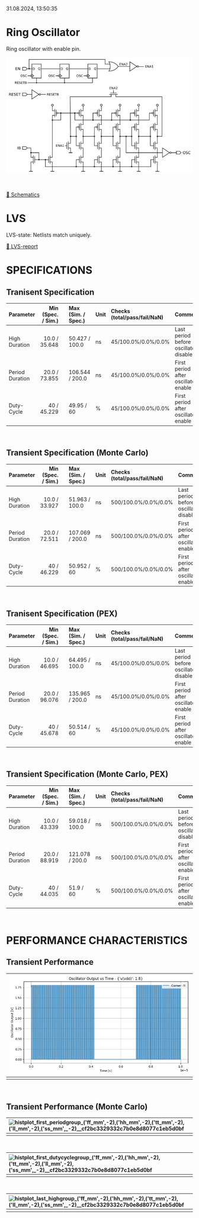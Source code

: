 31.08.2024, 13:50:35

# Ring Oscillator

Ring oscillator with enable pin.

![riosc](resources/riosc.png "riosc")

<br>

[🔗 Schematics](riosc_sch.pdf)<br>

# LVS
LVS-state: Netlists match uniquely.<br>

[🔗 LVS-report](riosc_riosc_netgen_comp.out)<br>

# SPECIFICATIONS

## Tranisent Specification<br>

| Parameter | Min (Spec. / Sim.) |      | Max (Sim. / Spec.) | Unit | Checks (total/pass/fail/NaN) | Comment |
| :-------- | -----------------: | :--: | :----------------- | :--- | :--------------------------- | ------- |
| High Duration | 10.0 / 35.648 | <svg height="20" width="150"><polyline points="3.0,3,3.0,17,147.0,17,147.0,3" style="fill:none;stroke:gray;stroke-width:1" /><polyline points="75.0,10.0,75.0,17" style="fill:none;stroke:gray;stroke-width:1" /><polyline points="44.03680000000001,10.0,67.6832,10.0" style="stroke:green;stroke-width:2" /><circle cx="44.03680000000001" cy="10.0" r="3" style="fill:green;stroke:green;stroke-width:0" /><circle cx="67.6832" cy="10.0" r="3" style="fill:green;stroke:green;stroke-width:0" /></svg> | 50.427 / 100.0 | ns | 45/100.0%/0.0%/0.0% | Last period before oscillator disable |
| Period Duration | 20.0 / 73.855 | <svg height="20" width="150"><polyline points="3.0,3,3.0,17,147.0,17,147.0,3" style="fill:none;stroke:gray;stroke-width:1" /><polyline points="75.0,10.0,75.0,17" style="fill:none;stroke:gray;stroke-width:1" /><polyline points="46.084095999999995,10.0,72.23487999999999,10.0" style="stroke:green;stroke-width:2" /><circle cx="46.084095999999995" cy="10.0" r="3" style="fill:green;stroke:green;stroke-width:0" /><circle cx="72.23487999999999" cy="10.0" r="3" style="fill:green;stroke:green;stroke-width:0" /></svg> | 106.544 / 200.0 | ns | 45/100.0%/0.0%/0.0% | First period after oscillator enable |
| Duty-Cycle | 40 / 45.229 | <svg height="20" width="150"><polyline points="3.0,3,3.0,17,147.0,17,147.0,3" style="fill:none;stroke:gray;stroke-width:1" /><polyline points="75.0,10.0,75.0,17" style="fill:none;stroke:gray;stroke-width:1" /><polyline points="40.64707200000001,10.0,74.639784,10.0" style="stroke:green;stroke-width:2" /><circle cx="40.64707200000001" cy="10.0" r="3" style="fill:green;stroke:green;stroke-width:0" /><circle cx="74.639784" cy="10.0" r="3" style="fill:green;stroke:green;stroke-width:0" /></svg> | 49.95 / 60 | % | 45/100.0%/0.0%/0.0% | First period after oscillator enable |

<br>


## Transient Specification (Monte Carlo)<br>

| Parameter | Min (Spec. / Sim.) |      | Max (Sim. / Spec.) | Unit | Checks (total/pass/fail/NaN) | Comment |
| :-------- | -----------------: | :--: | :----------------- | :--- | :--------------------------- | ------- |
| High Duration | 10.0 / 33.927 | <svg height="20" width="150"><polyline points="3.0,3,3.0,17,147.0,17,147.0,3" style="fill:none;stroke:gray;stroke-width:1" /><polyline points="75.0,10.0,75.0,17" style="fill:none;stroke:gray;stroke-width:1" /><polyline points="41.28320000000001,10.0,70.1408,10.0" style="stroke:green;stroke-width:2" /><circle cx="41.28320000000001" cy="10.0" r="3" style="fill:green;stroke:green;stroke-width:0" /><circle cx="70.1408" cy="10.0" r="3" style="fill:green;stroke:green;stroke-width:0" /></svg> | 51.963 / 100.0 | ns | 500/100.0%/0.0%/0.0% | Last period before oscillator disable |
| Period Duration | 20.0 / 72.511 | <svg height="20" width="150"><polyline points="3.0,3,3.0,17,147.0,17,147.0,3" style="fill:none;stroke:gray;stroke-width:1" /><polyline points="75.0,10.0,75.0,17" style="fill:none;stroke:gray;stroke-width:1" /><polyline points="45.008784,10.0,72.65512000000001,10.0" style="stroke:green;stroke-width:2" /><circle cx="45.008784" cy="10.0" r="3" style="fill:green;stroke:green;stroke-width:0" /><circle cx="72.65512000000001" cy="10.0" r="3" style="fill:green;stroke:green;stroke-width:0" /></svg> | 107.069 / 200.0 | ns | 500/100.0%/0.0%/0.0% | First period after oscillator enable |
| Duty-Cycle | 40 / 46.229 | <svg height="20" width="150"><polyline points="3.0,3,3.0,17,147.0,17,147.0,3" style="fill:none;stroke:gray;stroke-width:1" /><polyline points="75.0,10.0,75.0,17" style="fill:none;stroke:gray;stroke-width:1" /><polyline points="47.85175200000001,10.0,81.85425599999999,10.0" style="stroke:green;stroke-width:2" /><circle cx="47.85175200000001" cy="10.0" r="3" style="fill:green;stroke:green;stroke-width:0" /><circle cx="81.85425599999999" cy="10.0" r="3" style="fill:green;stroke:green;stroke-width:0" /></svg> | 50.952 / 60 | % | 500/100.0%/0.0%/0.0% | First period after oscillator enable |

<br>


## Tranisent Specification (PEX)<br>

| Parameter | Min (Spec. / Sim.) |      | Max (Sim. / Spec.) | Unit | Checks (total/pass/fail/NaN) | Comment |
| :-------- | -----------------: | :--: | :----------------- | :--- | :--------------------------- | ------- |
| High Duration | 10.0 / 46.695 | <svg height="20" width="150"><polyline points="3.0,3,3.0,17,147.0,17,147.0,3" style="fill:none;stroke:gray;stroke-width:1" /><polyline points="75.0,10.0,75.0,17" style="fill:none;stroke:gray;stroke-width:1" /><polyline points="61.711999999999996,10.0,90.192,10.0" style="stroke:green;stroke-width:2" /><circle cx="61.711999999999996" cy="10.0" r="3" style="fill:green;stroke:green;stroke-width:0" /><circle cx="90.192" cy="10.0" r="3" style="fill:green;stroke:green;stroke-width:0" /></svg> | 64.495 / 100.0 | ns | 45/100.0%/0.0%/0.0% | Last period before oscillator disable |
| Period Duration | 20.0 / 96.076 | <svg height="20" width="150"><polyline points="3.0,3,3.0,17,147.0,17,147.0,3" style="fill:none;stroke:gray;stroke-width:1" /><polyline points="75.0,10.0,75.0,17" style="fill:none;stroke:gray;stroke-width:1" /><polyline points="63.860775999999994,10.0,95.77224,10.0" style="stroke:green;stroke-width:2" /><circle cx="63.860775999999994" cy="10.0" r="3" style="fill:green;stroke:green;stroke-width:0" /><circle cx="95.77224" cy="10.0" r="3" style="fill:green;stroke:green;stroke-width:0" /></svg> | 135.965 / 200.0 | ns | 45/100.0%/0.0%/0.0% | First period after oscillator enable |
| Duty-Cycle | 40 / 45.678 | <svg height="20" width="150"><polyline points="3.0,3,3.0,17,147.0,17,147.0,3" style="fill:none;stroke:gray;stroke-width:1" /><polyline points="75.0,10.0,75.0,17" style="fill:none;stroke:gray;stroke-width:1" /><polyline points="43.88361600000001,10.0,78.70202400000001,10.0" style="stroke:green;stroke-width:2" /><circle cx="43.88361600000001" cy="10.0" r="3" style="fill:green;stroke:green;stroke-width:0" /><circle cx="78.70202400000001" cy="10.0" r="3" style="fill:green;stroke:green;stroke-width:0" /></svg> | 50.514 / 60 | % | 45/100.0%/0.0%/0.0% | First period after oscillator enable |

<br>


## Transient Specification (Monte Carlo, PEX)<br>

| Parameter | Min (Spec. / Sim.) |      | Max (Sim. / Spec.) | Unit | Checks (total/pass/fail/NaN) | Comment |
| :-------- | -----------------: | :--: | :----------------- | :--- | :--------------------------- | ------- |
| High Duration | 10.0 / 43.339 | <svg height="20" width="150"><polyline points="3.0,3,3.0,17,147.0,17,147.0,3" style="fill:none;stroke:gray;stroke-width:1" /><polyline points="75.0,10.0,75.0,17" style="fill:none;stroke:gray;stroke-width:1" /><polyline points="56.342400000000005,10.0,81.4288,10.0" style="stroke:green;stroke-width:2" /><circle cx="56.342400000000005" cy="10.0" r="3" style="fill:green;stroke:green;stroke-width:0" /><circle cx="81.4288" cy="10.0" r="3" style="fill:green;stroke:green;stroke-width:0" /></svg> | 59.018 / 100.0 | ns | 500/100.0%/0.0%/0.0% | Last period before oscillator disable |
| Period Duration | 20.0 / 88.919 | <svg height="20" width="150"><polyline points="3.0,3,3.0,17,147.0,17,147.0,3" style="fill:none;stroke:gray;stroke-width:1" /><polyline points="75.0,10.0,75.0,17" style="fill:none;stroke:gray;stroke-width:1" /><polyline points="58.13498400000001,10.0,83.8624,10.0" style="stroke:green;stroke-width:2" /><circle cx="58.13498400000001" cy="10.0" r="3" style="fill:green;stroke:green;stroke-width:0" /><circle cx="83.8624" cy="10.0" r="3" style="fill:green;stroke:green;stroke-width:0" /></svg> | 121.078 / 200.0 | ns | 500/100.0%/0.0%/0.0% | First period after oscillator enable |
| Duty-Cycle | 40 / 44.035 | <svg height="20" width="150"><polyline points="3.0,3,3.0,17,147.0,17,147.0,3" style="fill:none;stroke:gray;stroke-width:1" /><polyline points="75.0,10.0,75.0,17" style="fill:none;stroke:gray;stroke-width:1" /><polyline points="32.05300799999999,10.0,88.67877600000001,10.0" style="stroke:green;stroke-width:2" /><circle cx="32.05300799999999" cy="10.0" r="3" style="fill:green;stroke:green;stroke-width:0" /><circle cx="88.67877600000001" cy="10.0" r="3" style="fill:green;stroke:green;stroke-width:0" /></svg> | 51.9 / 60 | % | 500/100.0%/0.0%/0.0% | First period after oscillator enable |

<br>


# PERFORMANCE CHARACTERISTICS

## Transient Performance<br>

| ![xyplot_timev(osc)group_('tt',_-2)__8b374d1792399df7627c2edbbac266ec](xyplot_timev(osc)group_('tt',_-2)__8b374d1792399df7627c2edbbac266ec.png "") |
| :-- |
|  |
<br>

## Transient Performance (Monte Carlo)<br>

| ![histplot_first_periodgroup_('ff_mm',_-2),_('hh_mm',_-2),_('tt_mm',_-2),_('ll_mm',_-2),_('ss_mm',_-2)__cf2bc3329332c7b0e8d8077c1eb5d0bf](histplot_first_periodgroup_('ff_mm',_-2),_('hh_mm',_-2),_('tt_mm',_-2),_('ll_mm',_-2),_('ss_mm',_-2)__cf2bc3329332c7b0e8d8077c1eb5d0bf.png "") |
| :-- |
|  |
<br>

| ![histplot_first_dutycyclegroup_('ff_mm',_-2),_('hh_mm',_-2),_('tt_mm',_-2),_('ll_mm',_-2),_('ss_mm',_-2)__cf2bc3329332c7b0e8d8077c1eb5d0bf](histplot_first_dutycyclegroup_('ff_mm',_-2),_('hh_mm',_-2),_('tt_mm',_-2),_('ll_mm',_-2),_('ss_mm',_-2)__cf2bc3329332c7b0e8d8077c1eb5d0bf.png "") |
| :-- |
|  |
<br>

| ![histplot_last_highgroup_('ff_mm',_-2),_('hh_mm',_-2),_('tt_mm',_-2),_('ll_mm',_-2),_('ss_mm',_-2)__cf2bc3329332c7b0e8d8077c1eb5d0bf](histplot_last_highgroup_('ff_mm',_-2),_('hh_mm',_-2),_('tt_mm',_-2),_('ll_mm',_-2),_('ss_mm',_-2)__cf2bc3329332c7b0e8d8077c1eb5d0bf.png "") |
| :-- |
|  |
<br>
